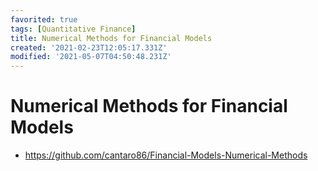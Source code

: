 ```yaml
---
favorited: true
tags: [Quantitative Finance]
title: Numerical Methods for Financial Models
created: '2021-02-23T12:05:17.331Z'
modified: '2021-05-07T04:50:48.231Z'
---
```


# Numerical Methods for Financial Models

* https://github.com/cantaro86/Financial-Models-Numerical-Methods


